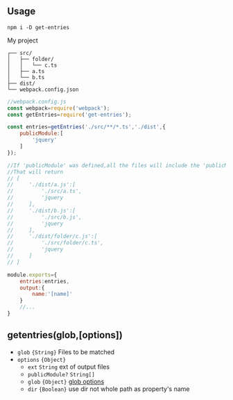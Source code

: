 ## Usage
```
npm i -D get-entries
```

My project
```
┌── src/
│   ├── folder/
│   │   └── c.ts
│   ├── a.ts
│   └── b.ts
├── dist/
└── webpack.config.json
```


```javascript
//webpack.config.js
const webpack=require('webpack');
const getEntries=require('get-entries');

const entries=getEntries('./src/**/*.ts','./dist',{
    publicModule:[
        'jquery'
    ]
});

//If 'publicModule' was defined,all the files will include the 'publicModule',you can use CommonsChunkPlugin with webpack.
//That will return
// [
//     './dist/a.js':[
//         './src/a.ts',
//         'jquery
//     ],
//     './dist/b.js':[
//         './src/b.js',
//         'jquery
//     ],
//     './dist/folder/c.js':[
//         './src/folder/c.ts',
//         'jquery
//     ]
// ]

module.exports={
    entries:entries,
    output:{
        name:'[name]'
    }
    //...
}
```

## getentries(glob,[options])
* `glob` `{String}`  Files to be matched
* `options` `{Object}`
    * `ext` `String` ext of output files 
    * `publicModule?` `String[]`
    * `glob` `{Object}` [glob options](https://github.com/isaacs/node-glob)
    * `dir` `{Boolean}` use dir not whole path as property's name

